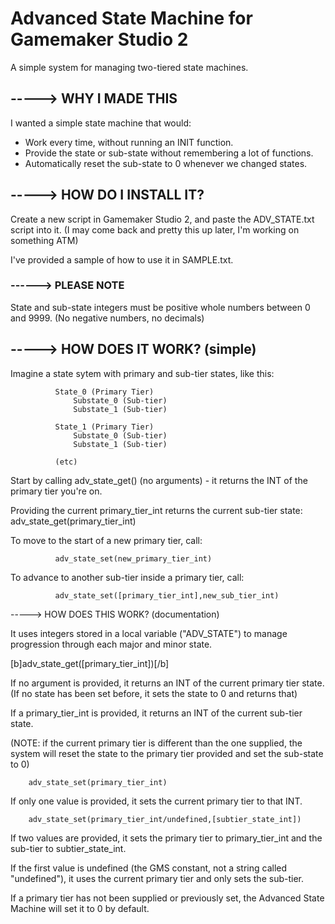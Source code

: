 # Advanced State Machine for Gamemaker Studio 2

A simple system for managing two-tiered state machines.

## -----> WHY I MADE THIS

I wanted a simple state machine that would:
  * Work every time, without running an INIT function.
  * Provide the state or sub-state without remembering a lot of functions.
  * Automatically reset the sub-state to 0 whenever we changed states.
      

## -----> HOW DO I INSTALL IT?

Create a new script in Gamemaker Studio 2, and paste the ADV_STATE.txt script into it. (I may come back and pretty this up later, I'm working on something ATM)

I've provided a sample of how to use it in SAMPLE.txt.
      

### ------> PLEASE NOTE

State and sub-state integers must be positive whole numbers between 0 and 9999.  (No negative numbers, no decimals)



## -----> HOW DOES IT WORK? (simple)

Imagine a state sytem with primary and sub-tier states, like this:
```      
          State_0 (Primary Tier)
              Substate_0 (Sub-tier)
              Substate_1 (Sub-tier)

          State_1 (Primary Tier)
              Substate_0 (Sub-tier)
              Substate_1 (Sub-tier)
          
          (etc)
```
Start by calling adv_state_get() (no arguments) - it returns the INT of the primary tier you're on.

Providing the current primary_tier_int returns the current sub-tier state: adv_state_get(primary_tier_int)

To move to the start of a new primary tier, call:

```clike
          adv_state_set(new_primary_tier_int)
```

To advance to another sub-tier inside a primary tier, call:

```clike
          adv_state_set([primary_tier_int],new_sub_tier_int)
```
          



-----> HOW DOES THIS WORK? (documentation)
    
It uses integers stored in a local variable ("ADV_STATE") to manage progression through each major and minor state.
    
[b]adv_state_get([primary_tier_int])[/b]
        
If no argument is provided, it returns an INT of the current primary tier state. (If no state has been set before, it sets the state to 0 and returns that)

If a primary_tier_int is provided, it returns an INT of the current sub-tier state.

(NOTE: if the current primary tier is different than the one supplied, the system will reset the state to the primary tier provided and set the sub-state to 0)

        
    
        adv_state_set(primary_tier_int)
        
If only one value is provided, it sets the current primary tier to that INT.


        adv_state_set(primary_tier_int/undefined,[subtier_state_int])

If two values are provided, it sets the primary tier to primary_tier_int and the sub-tier to subtier_state_int.

If the first value is undefined (the GMS constant, not a string called "undefined"), it uses the current primary tier and only sets the sub-tier.

If a primary tier has not been supplied or previously set, the Advanced State Machine will set it to 0 by default.



